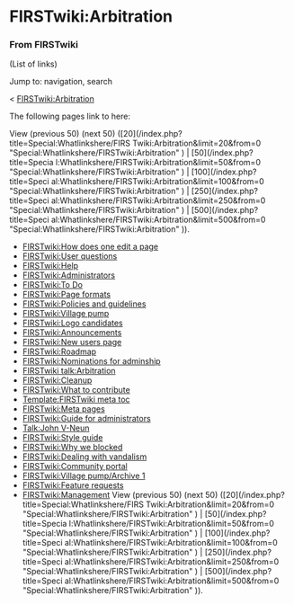 # FIRSTwiki:Arbitration

### From FIRSTwiki

(List of links)

Jump to: navigation, search

&lt;
[FIRSTwiki:Arbitration](/index.php?title=FIRSTwiki:Arbitration&redirect=no
"FIRSTwiki:Arbitration" )  

The following pages link to here:

View (previous 50) (next 50) ([20](/index.php?title=Special:Whatlinkshere/FIRS
Twiki:Arbitration&limit=20&from=0
"Special:Whatlinkshere/FIRSTwiki:Arbitration" ) | [50](/index.php?title=Specia
l:Whatlinkshere/FIRSTwiki:Arbitration&limit=50&from=0
"Special:Whatlinkshere/FIRSTwiki:Arbitration" ) | [100](/index.php?title=Speci
al:Whatlinkshere/FIRSTwiki:Arbitration&limit=100&from=0
"Special:Whatlinkshere/FIRSTwiki:Arbitration" ) | [250](/index.php?title=Speci
al:Whatlinkshere/FIRSTwiki:Arbitration&limit=250&from=0
"Special:Whatlinkshere/FIRSTwiki:Arbitration" ) | [500](/index.php?title=Speci
al:Whatlinkshere/FIRSTwiki:Arbitration&limit=500&from=0
"Special:Whatlinkshere/FIRSTwiki:Arbitration" )).

  * [FIRSTwiki:How does one edit a page](/index.php/FIRSTwiki:How_does_one_edit_a_page "FIRSTwiki:How does one edit a page" )
  * [FIRSTwiki:User questions](/index.php/FIRSTwiki:User_questions "FIRSTwiki:User questions" )
  * [FIRSTwiki:Help](/index.php/FIRSTwiki:Help "FIRSTwiki:Help" )
  * [FIRSTwiki:Administrators](/index.php/FIRSTwiki:Administrators "FIRSTwiki:Administrators" )
  * [FIRSTwiki:To Do](/index.php/FIRSTwiki:To_Do "FIRSTwiki:To Do" )
  * [FIRSTwiki:Page formats](/index.php/FIRSTwiki:Page_formats "FIRSTwiki:Page formats" )
  * [FIRSTwiki:Policies and guidelines](/index.php/FIRSTwiki:Policies_and_guidelines "FIRSTwiki:Policies and guidelines" )
  * [FIRSTwiki:Village pump](/index.php/FIRSTwiki:Village_pump "FIRSTwiki:Village pump" )
  * [FIRSTwiki:Logo candidates](/index.php/FIRSTwiki:Logo_candidates "FIRSTwiki:Logo candidates" )
  * [FIRSTwiki:Announcements](/index.php/FIRSTwiki:Announcements "FIRSTwiki:Announcements" )
  * [FIRSTwiki:New users page](/index.php/FIRSTwiki:New_users_page "FIRSTwiki:New users page" )
  * [FIRSTwiki:Roadmap](/index.php/FIRSTwiki:Roadmap "FIRSTwiki:Roadmap" )
  * [FIRSTwiki:Nominations for adminship](/index.php/FIRSTwiki:Nominations_for_adminship "FIRSTwiki:Nominations for adminship" )
  * [FIRSTwiki talk:Arbitration](/index.php/FIRSTwiki_talk:Arbitration "FIRSTwiki talk:Arbitration" )
  * [FIRSTwiki:Cleanup](/index.php/FIRSTwiki:Cleanup "FIRSTwiki:Cleanup" )
  * [FIRSTwiki:What to contribute](/index.php/FIRSTwiki:What_to_contribute "FIRSTwiki:What to contribute" )
  * [Template:FIRSTwiki meta toc](/index.php/Template:FIRSTwiki_meta_toc "Template:FIRSTwiki meta toc" )
  * [FIRSTwiki:Meta pages](/index.php/FIRSTwiki:Meta_pages "FIRSTwiki:Meta pages" )
  * [FIRSTwiki:Guide for administrators](/index.php/FIRSTwiki:Guide_for_administrators "FIRSTwiki:Guide for administrators" )
  * [Talk:John V-Neun](/index.php/Talk:John_V-Neun "Talk:John V-Neun" )
  * [FIRSTwiki:Style guide](/index.php/FIRSTwiki:Style_guide "FIRSTwiki:Style guide" )
  * [FIRSTwiki:Why we blocked](/index.php/FIRSTwiki:Why_we_blocked "FIRSTwiki:Why we blocked" )
  * [FIRSTwiki:Dealing with vandalism](/index.php/FIRSTwiki:Dealing_with_vandalism "FIRSTwiki:Dealing with vandalism" )
  * [FIRSTwiki:Community portal](/index.php/FIRSTwiki:Community_portal "FIRSTwiki:Community portal" )
  * [FIRSTwiki:Village pump/Archive 1](/index.php/FIRSTwiki:Village_pump/Archive_1 "FIRSTwiki:Village pump/Archive 1" )
  * [FIRSTwiki:Feature requests](/index.php/FIRSTwiki:Feature_requests "FIRSTwiki:Feature requests" )
  * [FIRSTwiki:Management](/index.php/FIRSTwiki:Management "FIRSTwiki:Management" )
View (previous 50) (next 50) ([20](/index.php?title=Special:Whatlinkshere/FIRS
Twiki:Arbitration&limit=20&from=0
"Special:Whatlinkshere/FIRSTwiki:Arbitration" ) | [50](/index.php?title=Specia
l:Whatlinkshere/FIRSTwiki:Arbitration&limit=50&from=0
"Special:Whatlinkshere/FIRSTwiki:Arbitration" ) | [100](/index.php?title=Speci
al:Whatlinkshere/FIRSTwiki:Arbitration&limit=100&from=0
"Special:Whatlinkshere/FIRSTwiki:Arbitration" ) | [250](/index.php?title=Speci
al:Whatlinkshere/FIRSTwiki:Arbitration&limit=250&from=0
"Special:Whatlinkshere/FIRSTwiki:Arbitration" ) | [500](/index.php?title=Speci
al:Whatlinkshere/FIRSTwiki:Arbitration&limit=500&from=0
"Special:Whatlinkshere/FIRSTwiki:Arbitration" )).

